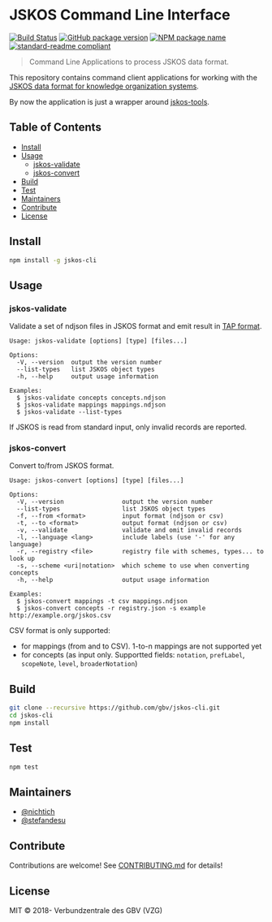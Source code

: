 # JSKOS Command Line Interface

[![Build Status](https://travis-ci.com/gbv/jskos-cli.svg?branch=master)](https://travis-ci.com/gbv/jskos-cli)
[![GitHub package version](https://img.shields.io/github/package-json/v/gbv/jskos-cli.svg?label=version)](https://github.com/gbv/jskos-cli)
[![NPM package name](https://img.shields.io/badge/npm-jskos--cli-blue.svg)](https://www.npmjs.com/package/jskos-cli)
[![standard-readme compliant](https://img.shields.io/badge/readme%20style-standard-brightgreen.svg)](https://github.com/RichardLitt/standard-readme)

> Command Line Applications to process JSKOS data format.

This repository contains command client applications for working with the [JSKOS data format for knowledge organization systems](http://gbv.github.io/jskos/).

By now the application is just a wrapper around [jskos-tools](https://www.npmjs.com/package/jskos-tools).

## Table of Contents

- [Install](#install)
- [Usage](#usage)
  - [jskos-validate](#jskos-validate)
  - [jskos-convert](#jskos-convert)
- [Build](#build)
- [Test](#test)
- [Maintainers](#maintainers)
- [Contribute](#contribute)
- [License](#license)

## Install

```bash
npm install -g jskos-cli
```

## Usage

### jskos-validate

Validate a set of ndjson files in JSKOS format and emit result in [TAP format](https://testanything.org/).

~~~
Usage: jskos-validate [options] [type] [files...]

Options:
  -V, --version  output the version number
  --list-types   list JSKOS object types
  -h, --help     output usage information

Examples:
  $ jskos-validate concepts concepts.ndjson
  $ jskos-validate mappings mappings.ndjson
  $ jskos-validate --list-types
~~~

If JSKOS is read from standard input, only invalid records are reported.

### jskos-convert

Convert to/from JSKOS format.

~~~
Usage: jskos-convert [options] [type] [files...]

Options:
  -V, --version                output the version number
  --list-types                 list JSKOS object types
  -f, --from <format>          input format (ndjson or csv)
  -t, --to <format>            output format (ndjson or csv)
  -v, --validate               validate and omit invalid records
  -l, --language <lang>        include labels (use '-' for any language)
  -r, --registry <file>        registry file with schemes, types... to look up
  -s, --scheme <uri|notation>  which scheme to use when converting concepts
  -h, --help                   output usage information

Examples:
  $ jskos-convert mappings -t csv mappings.ndjson
  $ jskos-convert concepts -r registry.json -s example http://example.org/jskos.csv
~~~

CSV format is only supported:

* for mappings (from and to CSV). 1-to-n mappings are not supported yet
* for concepts (as input only. Supportted fields: `notation`, `prefLabel`, `scopeNote`, `level`, `broaderNotation`)

## Build

```bash
git clone --recursive https://github.com/gbv/jskos-cli.git
cd jskos-cli
npm install
```

## Test

```bash
npm test
```

## Maintainers

- [@nichtich](https://github.com/nichtich)
- [@stefandesu](https://github.com/stefandesu)

## Contribute

Contributions are welcome! See [CONTRIBUTING.md](CONTRIBUTING.md) for details!

## License

MIT © 2018- Verbundzentrale des GBV (VZG)
